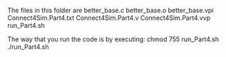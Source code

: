 The files in this folder are 
better_base.c
better_base.o
better_base.vpi
Connect4Sim.Part4.txt
Connect4Sim.Part4.v
Connect4Sim.Part4.vvp
run_Part4.sh

The way that you run the code is by executing:
chmod 755 run_Part4.sh
./run_Part4.sh
